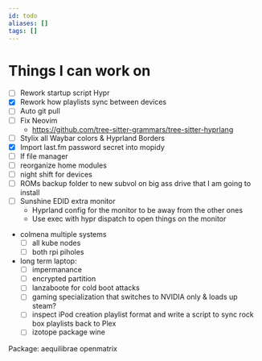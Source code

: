 ```yaml
---
id: todo
aliases: []
tags: []
---
```


# Things I can work on

- [ ] Rework startup script Hypr
- [x] Rework how playlists sync between devices
- [ ] Auto git pull
- [ ] Fix Neovim
  - https://github.com/tree-sitter-grammars/tree-sitter-hyprlang
- [ ] Stylix all Waybar colors & Hyprland Borders
- [x] Import last.fm password secret into mopidy
- [ ] lf file manager
- [ ] reorganize home modules
- [ ] night shift for devices
- [ ] ROMs backup folder to new subvol on big ass drive that I am going to install
- [ ] Sunshine EDID extra monitor
  - Hyprland config for the monitor to be away from the other ones
  - Use exec with hypr dispatch to open things on the monitor
- colmena multiple systems
  - [ ] all kube nodes
  - [ ] both rpi piholes
- long term laptop:
  - [ ] impermanance
  - [ ] encrypted partition
  - [ ] lanzaboote for cold boot attacks
  - [ ] gaming specialization that switches to NVIDIA only & loads up steam?
  - [ ] inspect iPod creation playlist format and write a script to sync rock box playlists back to Plex 
  - [ ] izotope package wine

Package: aequilibrae openmatrix

